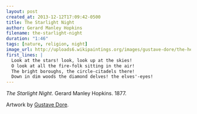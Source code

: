 ```yaml
---
layout: post
created_at: 2013-12-12T17:09:42-0500
title: The Starlight Night
author: Gerard Manley Hopkins
filename: the-starlight-night
duration: "1:46"
tags: [nature, religion, night]
image_url: http://uploads6.wikipaintings.org/images/gustave-dore/the-heaven-of-the-fixed-stars-ii.jpg!Large.jpg
first_lines: |
  Look at the stars! look, look up at the skies!
  O look at all the fire-folk sitting in the air!
  The bright boroughs, the circle-citadels there!
  Down in dim woods the diamond delves! the elves'-eyes!
---
```


_The Starlight Night_.  Gerard Manley Hopkins.  1877.

Artwork by [Gustave Dore](http://www.wikipaintings.org/en/gustave-dore/the-heaven-of-the-fixed-stars-ii).
